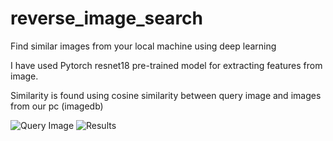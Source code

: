 # reverse_image_search
Find similar images from your local machine using deep learning

I have used Pytorch resnet18 pre-trained model for extracting features from image.

Similarity is found using cosine similarity between query image and images from our pc (imagedb)

![Query Image]('https://github.com/Jishnuprakash/reverse_image_search/blob/main/query.png')
![Results]('https://github.com/Jishnuprakash/reverse_image_search/blob/main/results.png')
